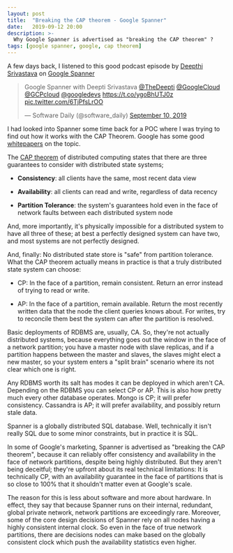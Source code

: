```yaml
---
layout: post
title:  "Breaking the CAP theorem - Google Spanner"
date:   2019-09-12 20:00
description: >-
  Why Google Spanner is advertised as "breaking the CAP theorem" ?
tags: [google spanner, google, cap theorem]
---
```



A few days back, I listened to this good podcast episode by [Deepthi Srivastava](https://twitter.com/TheDeepti) on [Google Spanner](https://cloud.google.com/spanner/)   
  
<blockquote class="twitter-tweet"><p lang="et" dir="ltr">Google Spanner with Deepti Srivastava <a href="https://twitter.com/TheDeepti?ref_src=twsrc%5Etfw">@TheDeepti</a> <a href="https://twitter.com/googlecloud?ref_src=twsrc%5Etfw">@GoogleCloud</a> <a href="https://twitter.com/GCPcloud?ref_src=twsrc%5Etfw">@GCPcloud</a> <a href="https://twitter.com/googledevs?ref_src=twsrc%5Etfw">@googledevs</a> <a href="https://t.co/ygoBhUTJ0z">https://t.co/ygoBhUTJ0z</a> <a href="https://t.co/6TjPfsLrOO">pic.twitter.com/6TjPfsLrOO</a></p>&mdash; Software Daily (@software_daily) <a href="https://twitter.com/software_daily/status/1171348845323849728?ref_src=twsrc%5Etfw">September 10, 2019</a></blockquote> <script async src="https://platform.twitter.com/widgets.js" charset="utf-8"></script>

I had looked into Spanner some time back for a POC where I was trying to find out how it works with the CAP Theorem. Google has some good [whitepapers](https://cloud.google.com/spanner/docs/whitepapers) on the topic.

The [CAP theorem](https://en.wikipedia.org/wiki/CAP_theorem) of distributed computing states that there are three guarantees to consider with distributed state systems;

-   **Consistency**: all clients have the same, most recent data view
    
-   **Availability**: all clients can read and write, regardless of data recency
    
-   **Partition Tolerance**: the system's guarantees hold even in the face of network faults between each distributed system node
    

And, more importantly, it's physically impossible for a distributed system to have all three of these; at best a perfectly designed system can have two, and most systems are not perfectly designed.

And, finally: No distributed state store is "safe" from partition tolerance. What the CAP theorem actually means in practice is that a truly distributed state system can choose:

-   CP: In the face of a partition, remain consistent. Return an error instead of trying to read or write.
    
-   AP: In the face of a partition, remain available. Return the most recently written data that the node the client queries knows about. For writes, try to reconcile them best the system can after the partition is resolved.
    

Basic deployments of RDBMS are, usually, CA. So, they're not actually distributed systems, because everything goes out the window in the face of a network partition; you have a master node with slave replicas, and if a partition happens between the master and slaves, the slaves might elect a new master, so your system enters a "split brain" scenario where its not clear which one is right.

Any RDBMS worth its salt has modes it can be deployed in which aren't CA. Depending on the RDBMS you can select CP or AP. This is also how pretty much every other database operates. Mongo is CP; it will prefer consistency. Cassandra is AP; it will prefer availability, and possibly return stale data.

Spanner is a globally distributed SQL database. Well, technically it isn't really SQL due to some minor constraints, but in practice it is SQL.

In some of Google's marketing, Spanner is advertised as "breaking the CAP theorem", because it can reliably offer consistency and availability in the face of network partitions, despite being highly distributed. But they aren't being deceitful; they're upfront about its real technical limitations: It is technically CP, with an availability guarantee in the face of partitions that is so close to 100% that it shouldn't matter even at Google's scale.

The reason for this is less about software and more about hardware. In effect, they say that because Spanner runs on their internal, redundant, global private network, network partitions are exceedingly rare. Moreover, some of the core design decisions of Spanner rely on all nodes having a highly consistent internal clock. So even in the face of true network partitions, there are decisions nodes can make based on the globally consistent clock which push the availability statistics even higher.